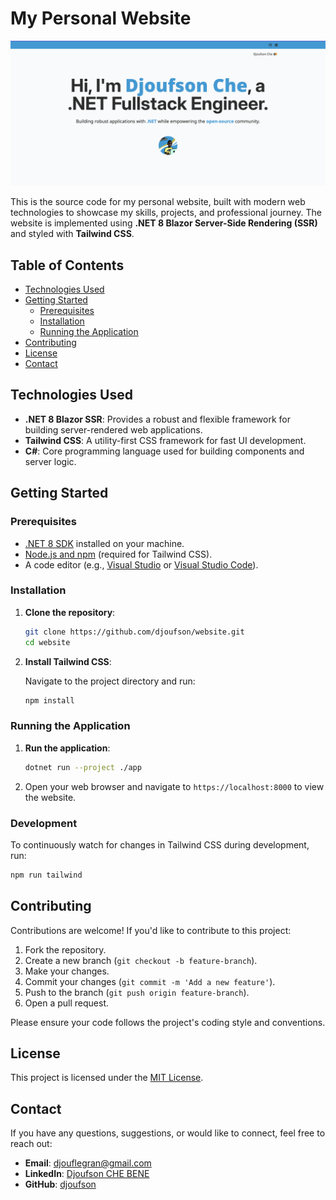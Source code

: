 # My Personal Website

![Website overview](./docs/screenshot.png)

This is the source code for my personal website, built with modern web technologies to showcase my skills, projects, and professional journey. The website is implemented using **.NET 8 Blazor Server-Side Rendering (SSR)** and styled with **Tailwind CSS**.

## Table of Contents

- [Technologies Used](#technologies-used)
- [Getting Started](#getting-started)
  - [Prerequisites](#prerequisites)
  - [Installation](#installation)
  - [Running the Application](#running-the-application)
- [Contributing](#contributing)
- [License](#license)
- [Contact](#contact)

## Technologies Used

- **.NET 8 Blazor SSR**: Provides a robust and flexible framework for building server-rendered web applications.
- **Tailwind CSS**: A utility-first CSS framework for fast UI development.
- **C#**: Core programming language used for building components and server logic.

## Getting Started

### Prerequisites

- [.NET 8 SDK](https://dotnet.microsoft.com/download/dotnet/8.0) installed on your machine.
- [Node.js and npm](https://nodejs.org/) (required for Tailwind CSS).
- A code editor (e.g., [Visual Studio](https://visualstudio.microsoft.com/) or [Visual Studio Code](https://code.visualstudio.com/)).

### Installation

1. **Clone the repository**:

   ```bash
   git clone https://github.com/djoufson/website.git
   cd website
   ```

2. **Install Tailwind CSS**:

   Navigate to the project directory and run:

   ```bash
   npm install
   ```

### Running the Application

1. **Run the application**:

   ```bash
   dotnet run --project ./app
   ```

2. Open your web browser and navigate to `https://localhost:8000` to view the website.

### Development

To continuously watch for changes in Tailwind CSS during development, run:

```bash
npm run tailwind
```

## Contributing

Contributions are welcome! If you'd like to contribute to this project:

1. Fork the repository.
2. Create a new branch (`git checkout -b feature-branch`).
3. Make your changes.
4. Commit your changes (`git commit -m 'Add a new feature'`).
5. Push to the branch (`git push origin feature-branch`).
6. Open a pull request.

Please ensure your code follows the project's coding style and conventions.

## License

This project is licensed under the [MIT License](./LICENSE.txt).

## Contact

If you have any questions, suggestions, or would like to connect, feel free to reach out:

- **Email**: [djouflegran@gmail.com](mailto:djouflegran@gmail.com)
- **LinkedIn**: [Djoufson CHE BENE](https://linkedin.com/in/djoufson)
- **GitHub**: [djoufson](https://github.com/djoufson)
